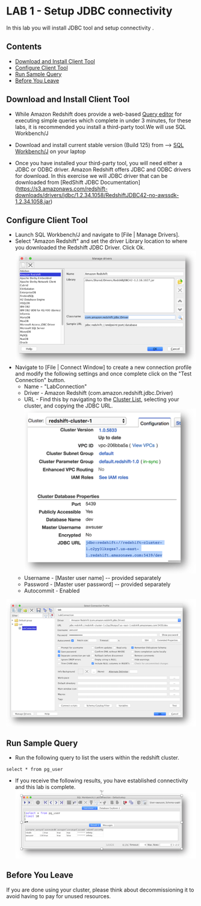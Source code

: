 # LAB 1 - Setup JDBC connectivity
In this lab you will install JDBC tool and setup connectivity .

## Contents
* [Download and Install Client Tool](#Download-and-Install-Client-Tool)
* [Configure Client Tool](#configure-client-tool)
* [Run Sample Query](#run-sample-query)
* [Before You Leave](#before-you-leave)


## Download and Install Client Tool
* While Amazon Redshift does provide a web-based [Query editor](https://console.aws.amazon.com/redshift/home?#query:) for executing simple queries which complete in under 3 minutes, for these labs, it is recommended you install a third-party tool.We will use SQL Workbench/J

* Download and install current stable version (Build 125) from --> [SQL Workbench/J](http://www.sql-workbench.net) on your laptop

* Once you have installed your third-party tool, you will need either a JDBC or ODBC driver.  Amazon Redshift offers JDBC and ODBC drivers for download. In this exercise we will JDBC driver that can be downloaded from [RedShift JDBC Documentation] (https://s3.amazonaws.com/redshift-downloads/drivers/jdbc/1.2.34.1058/RedshiftJDBC42-no-awssdk-1.2.34.1058.jar)



## Configure Client Tool

* Launch SQL Workbench/J and navigate to [File | Manage Drivers].
* Select "Amazon Redshift" and set the driver Library location to where you downloaded the Redshift JDBC Driver. Click Ok.
![](../images/Library.png)
* Navigate to [File | Connect Window] to create a new connection profile and modify the following settings and once complete click on the "Test Connection" button.
  * Name - "LabConnection"
  * Driver - Amazon Redshift (com.amazon.redshift.jdbc.Driver)
  * URL - Find this by navigating to the [Cluster List](https://console.aws.amazon.com/redshift/home?cluster-details:#cluster-list:), selecting your cluster, and copying the JDBC URL.  
  ![](../images/JDBCUrl.png)
  * Username - [Master user name] -- provided separately
  * Password - [Master user password]  -- provided separately
  * Autocommit - Enabled
  
![](../images/Connection.png)

## Run Sample Query
* Run the following query to list the users within the redshift cluster.  
```
select * from pg_user
```
* If you receive the following results, you have established connectivity and this lab is complete.  
![](../images/Users.png)

## Before You Leave
If you are done using your cluster, please think about decommissioning it to avoid having to pay for unused resources.
